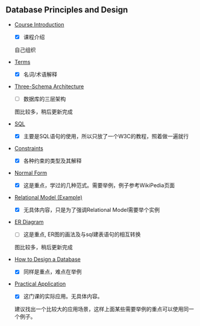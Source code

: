 ## Database Principles and Design

- [Course Introduction](introduction.md)

    - [x] 课程介绍

    自己组织


- [Terms](terms.md)

    - [x] 名词/术语解释


- [Three-Schema Architecture](three-schema.md)

    - [ ] 数据库的三层架构

    图比较多，稍后更新完成


- [SQL](sql.md)

    - [x] 主要是SQL语句的使用，所以只放了一个W3C的教程，照着做一遍就行


- [Constraints](constraints.md)

    - [x] 各种约束的类型及其解释


- [Normal Form](normal-form.md)

    - [x] 这是重点，学过的几种范式。需要举例，例子参考WikiPedia页面


- [Relational Model (Example)](relational-model.md)

    - [x] 无具体内容，只是为了强调Relational Model需要举个实例


- [ER Diagram](er-diagram.md)

    - [ ] 这是重点, ER图的画法及与sql建表语句的相互转换

    图比较多，稍后更新完成


- [How to Design a Database](how-to-design-database.md)

    - [x] 同样是重点，难点在举例


- [Practical Application](practical-application.md)

    - [x] 这门课的实际应用。无具体内容。

    建议找出一个比较大的应用场景，这样上面某些需要举例的重点可以使用同一个例子。
